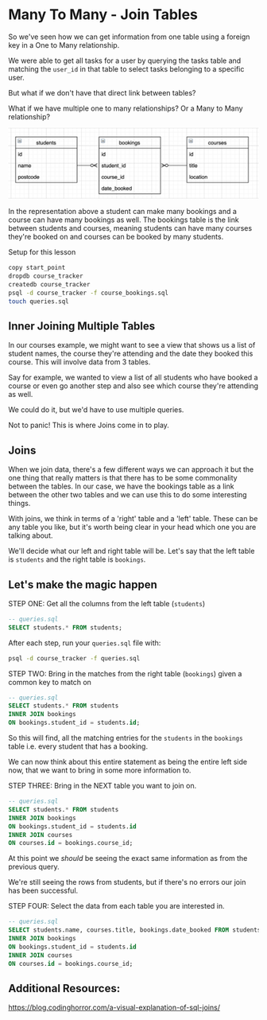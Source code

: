 # Many To Many - Join Tables

So we've seen how we can get information from one table using a foreign key in a One to Many relationship.

We were able to get all tasks for a user by querying the tasks table and matching the `user_id` in that table to select tasks belonging to a specific user. 

But what if we don't have that direct link between tables?

What if we have multiple one to many relationships? Or a Many to Many relationship?

<img src="images/bookings_tables.png" >

In the representation above a student can make many bookings and a course can have many bookings as well. The bookings table is the link between students and courses, meaning students can have many courses they're booked on and courses can be booked by many students.


Setup for this lesson

```bash
copy start_point
dropdb course_tracker
createdb course_tracker
psql -d course_tracker -f course_bookings.sql
touch queries.sql
```

## Inner Joining Multiple Tables

In our courses example, we might want to see a view that shows us a list of student names, the course they're attending and the date they booked this course. This will involve data from 3 tables.

Say for example, we wanted to view a list of all students who have booked a course or even go another step and also see which course they're attending as well.

We could do it, but we'd have to use multiple queries.

Not to panic! This is where Joins come in to play. 

## Joins

When we join data, there's a few different ways we can approach it but the one thing that really matters is that there has to be some commonality between the tables. In our case, we have the bookings table as a link between the other two tables and we can use this to do some interesting things.

With joins, we think in terms of a 'right' table and a 'left' table. These can be any table you like, but it's worth being clear in your head which one you are talking about.

We'll decide what our left and right table will be. Let's say that the left table is `students` and the right table is `bookings`.

## Let's make the magic happen

STEP ONE: Get all the columns from the left table (`students`)
```sql
-- queries.sql
SELECT students.* FROM students;
```

After each step, run your `queries.sql` file with:
```bash
psql -d course_tracker -f queries.sql
```

STEP TWO: Bring in the matches from the right table (`bookings`) given a common key to match on

```sql
-- queries.sql
SELECT students.* FROM students
INNER JOIN bookings
ON bookings.student_id = students.id;
```

So this will find, all the matching entries for the `students` in the `bookings` table i.e. every student that has a booking.

We can now think about this entire statement as being the entire left side now, that we want to bring in some more information to.

STEP THREE: Bring in the NEXT table you want to join on.

```sql
-- queries.sql
SELECT students.* FROM students
INNER JOIN bookings
ON bookings.student_id = students.id
INNER JOIN courses
ON courses.id = bookings.course_id;
```

At this point we *should* be seeing the exact same information as from the previous query.

We're still seeing the rows from students, but if there's no errors our join has been successful.

STEP FOUR: Select the data from each table you are interested in.

```sql
-- queries.sql
SELECT students.name, courses.title, bookings.date_booked FROM students
INNER JOIN bookings
ON bookings.student_id = students.id
INNER JOIN courses
ON courses.id = bookings.course_id;
```

## Additional Resources:

https://blog.codinghorror.com/a-visual-explanation-of-sql-joins/
